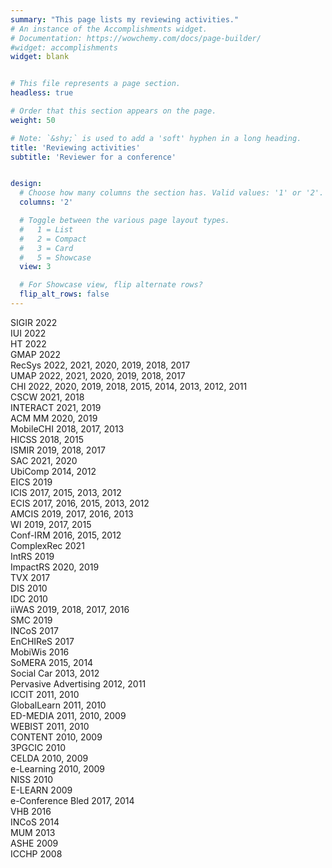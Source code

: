 ```yaml
---
summary: "This page lists my reviewing activities."
# An instance of the Accomplishments widget.
# Documentation: https://wowchemy.com/docs/page-builder/
#widget: accomplishments
widget: blank


# This file represents a page section.
headless: true

# Order that this section appears on the page.
weight: 50

# Note: `&shy;` is used to add a 'soft' hyphen in a long heading.
title: 'Reviewing activities'
subtitle: 'Reviewer for a conference'


design:
  # Choose how many columns the section has. Valid values: '1' or '2'.
  columns: '2'

  # Toggle between the various page layout types.
  #   1 = List
  #   2 = Compact
  #   3 = Card
  #   5 = Showcase
  view: 3

  # For Showcase view, flip alternate rows?
  flip_alt_rows: false
---
```


SIGIR 2022  
IUI 2022  
HT 2022  
GMAP 2022  
RecSys 2022, 2021, 2020, 2019, 2018, 2017  
UMAP 2022, 2021, 2020, 2019, 2018, 2017  
CHI 2022, 2020, 2019, 2018, 2015, 2014, 2013, 2012, 2011   
CSCW 2021, 2018  
INTERACT 2021, 2019  
ACM MM 2020, 2019  
MobileCHI 2018, 2017, 2013  
HICSS 2018, 2015    
ISMIR 2019, 2018, 2017  
SAC 2021, 2020  
UbiComp 2014, 2012  
EICS 2019  
ICIS 2017, 2015, 2013, 2012  
ECIS 2017, 2016, 2015, 2013, 2012  
AMCIS 2019, 2017, 2016, 2013  
WI 2019, 2017, 2015  
Conf-IRM 2016, 2015, 2012  
ComplexRec 2021  
IntRS 2019  
ImpactRS 2020, 2019  
TVX 2017  
DIS 2010  
IDC 2010  
iiWAS 2019, 2018, 2017, 2016  
SMC 2019  
INCoS 2017  
EnCHIReS 2017  
MobiWis 2016  
SoMERA 2015, 2014  
Social Car 2013, 2012  
Pervasive Advertising 2012, 2011  
ICCIT 2011, 2010  
GlobalLearn 2011, 2010  
ED-MEDIA 2011, 2010, 2009  
WEBIST 2011, 2010  
CONTENT 2010, 2009  
3PGCIC 2010  
CELDA 2010, 2009  
e-Learning 2010, 2009  
NISS 2010  
E-LEARN 2009  
e-Conference Bled 2017, 2014  
VHB 2016  
INCoS 2014  
MUM 2013  
ASHE 2009  
ICCHP 2008  
<!-- ICIS 2010  -->